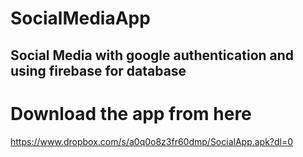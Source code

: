 # SocialMediaApp
## Social Media with google authentication and using firebase for database
# Download the app from here
https://www.dropbox.com/s/a0q0o8z3fr60dmp/SocialApp.apk?dl=0
